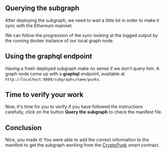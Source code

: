 ## Querying the subgraph

After deploying the subgraph, we need to wait a little bit in order to make it sync with the Ethereum mainnet.

We can follow the progression of the sync looking at the logged output by the running docker instance of our local graph node.

## Using the graphql endpoint

Having a fresh deployed subgraph make no sense if we don't query him. A graph node come up with a **graphql** endpoint, available at `http://localhost:8000/subgraphs/name/punks`.

## Time to verify your work

Now, it's time for you to verify if you have followed the instructions carefully, click on the button **Query the subgraph** to check the manifest file.

## Conclusion

Nice, you made it! You were able to add the correct information to the manifest to get the subgraph working from the [CryptoPunk](https://www.larvalabs.com/cryptopunks) smart contract.

